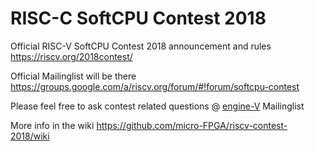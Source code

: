 # RISC-C SoftCPU Contest 2018
Official RISC-V SoftCPU Contest 2018 announcement and rules https://riscv.org/2018contest/

Official Mailinglist will be there https://groups.google.com/a/riscv.org/forum/#!forum/softcpu-contest

Please feel free to ask contest related questions @ [engine-V](https://groups.google.com/forum/#!forum/engine-v) Mailinglist

More info in the wiki https://github.com/micro-FPGA/riscv-contest-2018/wiki

